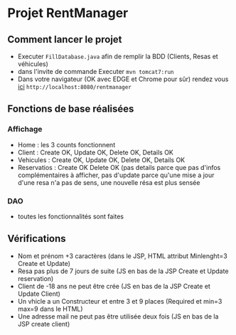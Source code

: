 # Projet RentManager

## Comment lancer le projet 
- Executer `FillDatabase.java` afin de remplir la BDD (Clients, Resas et véhicules) 
- dans l'invite de commande Executer `mvn tomcat7:run` 
- Dans votre navigateur (OK avec EDGE et Chrome pour sûr) rendez vous [ici](http://localhost:8080/rentmanager) `http://localhost:8080/rentmanager`

## Fonctions de base réalisées
### Affichage
- Home : les 3 counts fonctionnent 
- Client : Create OK, Update OK, Delete OK, Details OK 
- Vehicules : Create OK, Update OK, Delete OK, Details OK 
- Reservatios : Create OK Delete OK (pas details parce que pas d'infos complémentaires à afficher, pas d'update parce qu'une mise a jour d'une resa n'a pas de sens, une nouvelle résa est plus sensée 

### DAO
- toutes les fonctionnalités sont faites 

## Vérifications 
- Nom et prénom +3 caractères (dans le JSP, HTML attribut Minlenght=3 Create et Update) 
- Resa pas plus de 7 jours de suite (JS en bas de la JSP Create et Update reservation) 
- Client de -18 ans ne peut être crée (JS en bas de la JSP Create et Update Client)
- Un vhicle a un Constructeur et entre 3 et 9 places (Required et min=3 max=9 dans le HTML) 
- Une adresse mail ne peut pas être utilisée deux fois (JS en bas de la JSP create client)
